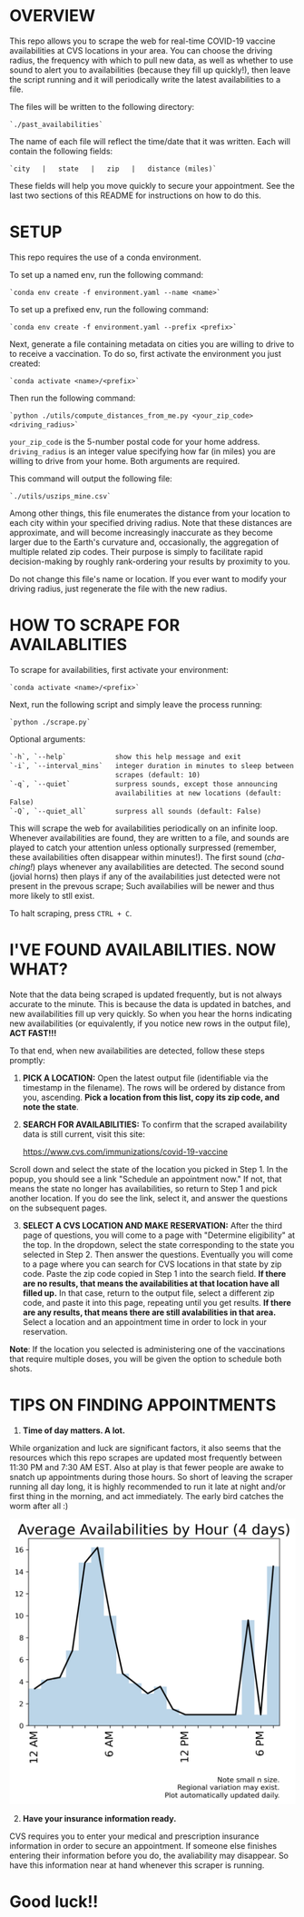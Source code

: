 # OVERVIEW

This repo allows you to scrape the web for real-time COVID-19 vaccine
availabilities at CVS locations in your area. You can choose the driving
radius, the frequency with which to pull new data, as well as whether to
use sound to alert you to availabilities (because they fill up quickly!),
then leave the script running and it will periodically write the latest
availabilities to a file.

The files will be written to the following directory:

    `./past_availabilities`

The name of each file will reflect the time/date that it was written. Each
will contain the following fields:

    `city   |   state   |   zip   |   distance (miles)`

These fields will help you move quickly to secure your appointment. See
the last two sections of this README for instructions on how to do this.


# SETUP

This repo requires the use of a conda environment.

To set up a named env, run the following command:

    `conda env create -f environment.yaml --name <name>`

To set up a prefixed env, run the following command:

    `conda env create -f environment.yaml --prefix <prefix>`

Next, generate a file containing metadata on cities you are willing to drive
to to receive a vaccination. To do so, first activate the environment you
just created:

    `conda activate <name>/<prefix>`

Then run the following command:

    `python ./utils/compute_distances_from_me.py <your_zip_code> <driving_radius>`

`your_zip_code` is the 5-number postal code for your home address.
`driving_radius` is an integer value specifying how far (in miles) you are
willing to drive from your home. Both arguments are required.

This command will output the following file:

    `./utils/uszips_mine.csv`

Among other things, this file enumerates the distance from your location to
each city within your specified driving radius. Note that these distances are
approximate, and will become increasingly inaccurate as they become larger
due to the Earth's curvature and, occasionally, the aggregation of multiple
related zip codes. Their purpose is simply to facilitate rapid decision-making
by roughly rank-ordering your results by proximity to you.

Do not change this file's name or location. If you ever want to modify your
driving radius, just regenerate the file with the new radius.


# HOW TO SCRAPE FOR AVAILABLITIES

To scrape for availabilities, first activate your environment:

    `conda activate <name>/<prefix>`

Next, run the following script and simply leave the process running:

    `python ./scrape.py`

Optional arguments:

    `-h`, `--help`            show this help message and exit
    `-i`, `--interval_mins`   integer duration in minutes to sleep between
                              scrapes (default: 10)
    `-q`, `--quiet`           surpress sounds, except those announcing
                              availabilities at new locations (default: False)
    `-Q`, `--quiet_all`       surpress all sounds (default: False)

This will scrape the web for availabilities periodically on an infinite
loop. Whenever availabilities are found, they are written to a file, and
sounds are played to catch your attention unless optionally surpressed
(remember, these availabilities often disappear within minutes!). The first
sound (*cha-ching!*) plays whenever any availabilities are detected. The
second sound (jovial horns) then plays if any of the availabilities just
detected were not present in the prevous scrape; Such availabilies will be
newer and thus more likely to stll exist.

To halt scraping, press `CTRL + C`.


# I'VE FOUND AVAILABILITIES. NOW WHAT?

Note that the data being scraped is updated frequently, but is not always
accurate to the minute. This is because the data is updated in batches,
and new availabilities fill up very quickly. So when you hear the horns
indicating new availabilities (or equivalently, if you notice new rows
in the output file), **ACT FAST!!!**

To that end, when new availabilities are detected, follow these steps
promptly:

1. **PICK A LOCATION:** Open the latest output file (identifiable via the
timestamp in the filename). The rows will be ordered by distance from you,
ascending. **Pick a location from this list, copy its zip code, and note
the state**.

2. **SEARCH FOR AVAILABILITIES:** To confirm that the scraped availability
data is still current, visit this site:

    https://www.cvs.com/immunizations/covid-19-vaccine

Scroll down and select the state of the location you picked in Step 1.
In the popup, you should see a link "Schedule an appointment now." If not,
that means the state no longer has availabilities, so return to Step 1 and
pick another location. If you do see the link, select it, and answer the
questions on the subsequent pages.

3. **SELECT A CVS LOCATION AND MAKE RESERVATION:** After the third page of
questions, you will come to a page with "Determine eligibility" at the top.
In the dropdown, select the state corresponding to the state you selected
in Step 2. Then answer the questions. Eventually you will come to a page
where you can search for CVS locations in that state by zip code. Paste the
zip code copied in Step 1 into the search field. **If there are no results,
that means the availabilities at that location have all filled up.** In
that case, return to the output file, select a different zip code, and
paste it into this page, repeating until you get results. **If there are
any results, that means there are still avalabilities in that area.** Select
a location and an appointment time in order to lock in your reservation.

**Note**: If the location you selected is administering one of the vaccinations
that require multiple doses, you will be given the option to schedule both shots.


# TIPS ON FINDING APPOINTMENTS

1. **Time of day matters. A lot.**

While organization and luck are significant factors, it also seems that the
resources which this repo scrapes are updated most frequently between 11:30
PM and 7:30 AM EST. Also at play is that fewer people are awake to snatch
up appointments during those hours. So short of leaving the scraper running
all day long, it is highly recommended to run it late at night and/or first
thing in the morning, and act immediately. The early bird catches the worm
after all :)

![image info](./utils/fig.png)

2. **Have your insurance information ready.**

CVS requires you to enter your medical and prescription insurance information
in order to secure an appointment. If someone else finishes entering their
information before you do, the avaliability may disappear. So have this
information near at hand whenever this scraper is running.

# Good luck!!
